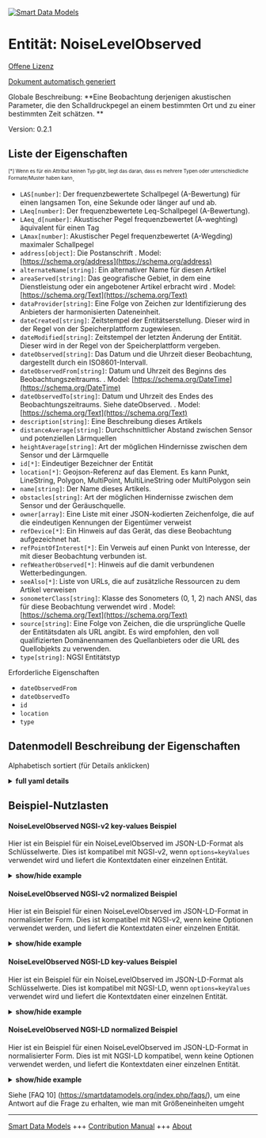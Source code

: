 <!-- 10-Header -->  
[![Smart Data Models](https://smartdatamodels.org/wp-content/uploads/2022/01/SmartDataModels_logo.png "Logo")](https://smartdatamodels.org)  
Entität: NoiseLevelObserved  
===========================<!-- /10-Header -->  
<!-- 15-License -->  
[Offene Lizenz](https://github.com/smart-data-models//dataModel.Environment/blob/master/NoiseLevelObserved/LICENSE.md)  
[Dokument automatisch generiert](https://docs.google.com/presentation/d/e/2PACX-1vTs-Ng5dIAwkg91oTTUdt8ua7woBXhPnwavZ0FxgR8BsAI_Ek3C5q97Nd94HS8KhP-r_quD4H0fgyt3/pub?start=false&loop=false&delayms=3000#slide=id.gb715ace035_0_60)  
<!-- /15-License -->  
<!-- 20-Description -->  
Globale Beschreibung: **Eine Beobachtung derjenigen akustischen Parameter, die den Schalldruckpegel an einem bestimmten Ort und zu einer bestimmten Zeit schätzen. **  
Version: 0.2.1  
<!-- /20-Description -->  
<!-- 30-PropertiesList -->  

## Liste der Eigenschaften  

<sup><sub>[*] Wenn es für ein Attribut keinen Typ gibt, liegt das daran, dass es mehrere Typen oder unterschiedliche Formate/Muster haben kann</sub></sup>.  
- `LAS[number]`: Der frequenzbewertete Schallpegel (A-Bewertung) für einen langsamen Ton, eine Sekunde oder länger auf und ab.  - `LAeq[number]`: Der frequenzbewertete Leq-Schallpegel (A-Bewertung).  - `LAeq_d[number]`: Akustischer Pegel frequenzbewertet (A-weghting) äquivalent für einen Tag  - `LAmax[number]`: Akustischer Pegel frequenzbewertet (A-Wegding) maximaler Schallpegel  - `address[object]`: Die Postanschrift  . Model: [https://schema.org/address](https://schema.org/address)- `alternateName[string]`: Ein alternativer Name für diesen Artikel  - `areaServed[string]`: Das geografische Gebiet, in dem eine Dienstleistung oder ein angebotener Artikel erbracht wird  . Model: [https://schema.org/Text](https://schema.org/Text)- `dataProvider[string]`: Eine Folge von Zeichen zur Identifizierung des Anbieters der harmonisierten Dateneinheit.  - `dateCreated[string]`: Zeitstempel der Entitätserstellung. Dieser wird in der Regel von der Speicherplattform zugewiesen.  - `dateModified[string]`: Zeitstempel der letzten Änderung der Entität. Dieser wird in der Regel von der Speicherplattform vergeben.  - `dateObserved[string]`: Das Datum und die Uhrzeit dieser Beobachtung, dargestellt durch ein ISO8601-Intervall.  - `dateObservedFrom[string]`: Datum und Uhrzeit des Beginns des Beobachtungszeitraums.  . Model: [https://schema.org/DateTime](https://schema.org/DateTime)- `dateObservedTo[string]`: Datum und Uhrzeit des Endes des Beobachtungszeitraums. Siehe dateObserved.  . Model: [https://schema.org/Text](https://schema.org/Text)- `description[string]`: Eine Beschreibung dieses Artikels  - `distanceAverage[string]`: Durchschnittlicher Abstand zwischen Sensor und potenziellen Lärmquellen  - `heightAverage[string]`: Art der möglichen Hindernisse zwischen dem Sensor und der Lärmquelle  - `id[*]`: Eindeutiger Bezeichner der Entität  - `location[*]`: Geojson-Referenz auf das Element. Es kann Punkt, LineString, Polygon, MultiPoint, MultiLineString oder MultiPolygon sein  - `name[string]`: Der Name dieses Artikels.  - `obstacles[string]`: Art der möglichen Hindernisse zwischen dem Sensor und der Geräuschquelle.  - `owner[array]`: Eine Liste mit einer JSON-kodierten Zeichenfolge, die auf die eindeutigen Kennungen der Eigentümer verweist  - `refDevice[*]`: Ein Hinweis auf das Gerät, das diese Beobachtung aufgezeichnet hat.  - `refPointOfInterest[*]`: Ein Verweis auf einen Punkt von Interesse, der mit dieser Beobachtung verbunden ist.  - `refWeatherObserved[*]`: Hinweis auf die damit verbundenen Wetterbedingungen.  - `seeAlso[*]`: Liste von URLs, die auf zusätzliche Ressourcen zu dem Artikel verweisen  - `sonometerClass[string]`: Klasse des Sonometers (0, 1, 2) nach ANSI, das für diese Beobachtung verwendet wird  . Model: [https://schema.org/Text](https://schema.org/Text)- `source[string]`: Eine Folge von Zeichen, die die ursprüngliche Quelle der Entitätsdaten als URL angibt. Es wird empfohlen, den voll qualifizierten Domänennamen des Quellanbieters oder die URL des Quellobjekts zu verwenden.  - `type[string]`: NGSI Entitätstyp  <!-- /30-PropertiesList -->  
<!-- 35-RequiredProperties -->  
Erforderliche Eigenschaften  
- `dateObservedFrom`  - `dateObservedTo`  - `id`  - `location`  - `type`  <!-- /35-RequiredProperties -->  
<!-- 40-RequiredProperties -->  
<!-- /40-RequiredProperties -->  
<!-- 50-DataModelHeader -->  
## Datenmodell Beschreibung der Eigenschaften  
Alphabetisch sortiert (für Details anklicken)  
<!-- /50-DataModelHeader -->  
<!-- 60-ModelYaml -->  
<details><summary><strong>full yaml details</strong></summary>    
```yaml  
NoiseLevelObserved:    
  description: 'An observation of those acoustic parameters that estimate noise pressure levels at a certain place and time. '    
  properties:    
    LAS:    
      description: 'The frequency weighted sound level (A-weighting) for a slow sound, one second mor more up and down.'    
      type: number    
      x-ngsi:    
        type: Property    
    LAeq:    
      description: 'The frequency weighted Leq sound level (A-weighting).'    
      type: number    
      x-ngsi:    
        type: Property    
    LAeq_d:    
      description: 'Acoustic Level frequency weigthed (A-weghting) equivalent for  a day'    
      type: number    
      x-ngsi:    
        type: Property    
    LAmax:    
      description: 'Acoustic level frequency weigthed (A-weghting) maximum sound level'    
      type: number    
      x-ngsi:    
        type: Property    
    address:    
      description: 'The mailing address'    
      properties:    
        addressCountry:    
          description: 'Property. The country. For example, Spain. Model:''https://schema.org/addressCountry'''    
          type: string    
        addressLocality:    
          description: 'Property. The locality in which the street address is, and which is in the region. Model:''https://schema.org/addressLocality'''    
          type: string    
        addressRegion:    
          description: 'Property. The region in which the locality is, and which is in the country. Model:''https://schema.org/addressRegion'''    
          type: string    
        postOfficeBoxNumber:    
          description: 'Property. The post office box number for PO box addresses. For example, 03578. Model:''https://schema.org/postOfficeBoxNumber'''    
          type: string    
        postalCode:    
          description: 'Property. The postal code. For example, 24004. Model:''https://schema.org/https://schema.org/postalCode'''    
          type: string    
        streetAddress:    
          description: 'Property. The street address. Model:''https://schema.org/streetAddress'''    
          type: string    
      type: object    
      x-ngsi:    
        model: https://schema.org/address    
        type: Property    
    alternateName:    
      description: 'An alternative name for this item'    
      type: string    
      x-ngsi:    
        type: Property    
    areaServed:    
      description: 'The geographic area where a service or offered item is provided'    
      type: string    
      x-ngsi:    
        model: https://schema.org/Text    
        type: Property    
    dataProvider:    
      description: 'A sequence of characters identifying the provider of the harmonised data entity.'    
      type: string    
      x-ngsi:    
        type: Property    
    dateCreated:    
      description: 'Entity creation timestamp. This will usually be allocated by the storage platform.'    
      format: date-time    
      type: string    
      x-ngsi:    
        type: Property    
    dateModified:    
      description: 'Timestamp of the last modification of the entity. This will usually be allocated by the storage platform.'    
      format: date-time    
      type: string    
      x-ngsi:    
        type: Property    
    dateObserved:    
      description: 'The date and time of this observation represented by an ISO8601 interval.'    
      type: string    
      x-ngsi:    
        type: Property    
    dateObservedFrom:    
      description: 'Observation period start date and time.'    
      format: date-time    
      type: string    
      x-ngsi:    
        model: https://schema.org/DateTime    
        type: Property    
    dateObservedTo:    
      description: 'Observation period end date and time. See dateObserved.'    
      format: date-time    
      type: string    
      x-ngsi:    
        model: https://schema.org/Text    
        type: Property    
    description:    
      description: 'A description of this item'    
      type: string    
      x-ngsi:    
        type: Property    
    distanceAverage:    
      description: 'Average distance between sensor and potential noise sources'    
      type: string    
      x-ngsi:    
        type: Property    
        units: meters    
    heightAverage:    
      description: 'Type of potential obstacles between the sensor and the noise source'    
      type: string    
      x-ngsi:    
        type: Property    
        units: meters    
    id:    
      anyOf: &noiselevelobserved_-_properties_-_owner_-_items_-_anyof    
        - description: 'Property. Identifier format of any NGSI entity'    
          maxLength: 256    
          minLength: 1    
          pattern: ^[\w\-\.\{\}\$\+\*\[\]`|~^@!,:\\]+$    
          type: string    
        - description: 'Property. Identifier format of any NGSI entity'    
          format: uri    
          type: string    
      description: 'Unique identifier of the entity'    
      x-ngsi:    
        type: Property    
    location:    
      description: 'Geojson reference to the item. It can be Point, LineString, Polygon, MultiPoint, MultiLineString or MultiPolygon'    
      oneOf:    
        - description: 'Geoproperty. Geojson reference to the item. Point'    
          properties:    
            bbox:    
              items:    
                type: number    
              minItems: 4    
              type: array    
            coordinates:    
              items:    
                type: number    
              minItems: 2    
              type: array    
            type:    
              enum:    
                - Point    
              type: string    
          required:    
            - type    
            - coordinates    
          title: 'GeoJSON Point'    
          type: object    
        - description: 'Geoproperty. Geojson reference to the item. LineString'    
          properties:    
            bbox:    
              items:    
                type: number    
              minItems: 4    
              type: array    
            coordinates:    
              items:    
                items:    
                  type: number    
                minItems: 2    
                type: array    
              minItems: 2    
              type: array    
            type:    
              enum:    
                - LineString    
              type: string    
          required:    
            - type    
            - coordinates    
          title: 'GeoJSON LineString'    
          type: object    
        - description: 'Geoproperty. Geojson reference to the item. Polygon'    
          properties:    
            bbox:    
              items:    
                type: number    
              minItems: 4    
              type: array    
            coordinates:    
              items:    
                items:    
                  items:    
                    type: number    
                  minItems: 2    
                  type: array    
                minItems: 4    
                type: array    
              type: array    
            type:    
              enum:    
                - Polygon    
              type: string    
          required:    
            - type    
            - coordinates    
          title: 'GeoJSON Polygon'    
          type: object    
        - description: 'Geoproperty. Geojson reference to the item. MultiPoint'    
          properties:    
            bbox:    
              items:    
                type: number    
              minItems: 4    
              type: array    
            coordinates:    
              items:    
                items:    
                  type: number    
                minItems: 2    
                type: array    
              type: array    
            type:    
              enum:    
                - MultiPoint    
              type: string    
          required:    
            - type    
            - coordinates    
          title: 'GeoJSON MultiPoint'    
          type: object    
        - description: 'Geoproperty. Geojson reference to the item. MultiLineString'    
          properties:    
            bbox:    
              items:    
                type: number    
              minItems: 4    
              type: array    
            coordinates:    
              items:    
                items:    
                  items:    
                    type: number    
                  minItems: 2    
                  type: array    
                minItems: 2    
                type: array    
              type: array    
            type:    
              enum:    
                - MultiLineString    
              type: string    
          required:    
            - type    
            - coordinates    
          title: 'GeoJSON MultiLineString'    
          type: object    
        - description: 'Geoproperty. Geojson reference to the item. MultiLineString'    
          properties:    
            bbox:    
              items:    
                type: number    
              minItems: 4    
              type: array    
            coordinates:    
              items:    
                items:    
                  items:    
                    items:    
                      type: number    
                    minItems: 2    
                    type: array    
                  minItems: 4    
                  type: array    
                type: array    
              type: array    
            type:    
              enum:    
                - MultiPolygon    
              type: string    
          required:    
            - type    
            - coordinates    
          title: 'GeoJSON MultiPolygon'    
          type: object    
      x-ngsi:    
        type: Geoproperty    
    name:    
      description: 'The name of this item.'    
      type: string    
      x-ngsi:    
        type: Property    
    obstacles:    
      description: 'Type of potential obstacles between the sensor and the noise source.'    
      type: string    
      x-ngsi:    
        type: Property    
    owner:    
      description: 'A List containing a JSON encoded sequence of characters referencing the unique Ids of the owner(s)'    
      items:    
        anyOf: *noiselevelobserved_-_properties_-_owner_-_items_-_anyof    
        description: 'Property. Unique identifier of the entity'    
      type: array    
      x-ngsi:    
        type: Property    
    refDevice:    
      anyOf:    
        - description: 'Property. Identifier format of any NGSI entity'    
          maxLength: 256    
          minLength: 1    
          pattern: ^[\w\-\.\{\}\$\+\*\[\]`|~^@!,:\\]+$    
          type: string    
        - description: 'Property. Identifier format of any NGSI entity'    
          format: uri    
          type: string    
      description: 'A reference to the device which captured this observation.'    
      x-ngsi:    
        type: Relationship    
    refPointOfInterest:    
      anyOf:    
        - description: 'Property. Identifier format of any NGSI entity'    
          maxLength: 256    
          minLength: 1    
          pattern: ^[\w\-\.\{\}\$\+\*\[\]`|~^@!,:\\]+$    
          type: string    
        - description: 'Property. Identifier format of any NGSI entity'    
          format: uri    
          type: string    
      description: 'A reference to a point of interest associated to this observation.'    
      x-ngsi:    
        type: Relationship    
    refWeatherObserved:    
      anyOf:    
        - description: 'Property. Identifier format of any NGSI entity'    
          maxLength: 256    
          minLength: 1    
          pattern: ^[\w\-\.\{\}\$\+\*\[\]`|~^@!,:\\]+$    
          type: string    
        - description: 'Property. Identifier format of any NGSI entity'    
          format: uri    
          type: string    
      description: 'Reference to the associated weather conditions.'    
      x-ngsi:    
        type: Relationship    
    seeAlso:    
      description: 'list of uri pointing to additional resources about the item'    
      oneOf:    
        - items:    
            format: uri    
            type: string    
          minItems: 1    
          type: array    
        - format: uri    
          type: string    
      x-ngsi:    
        type: Property    
    sonometerClass:    
      description: 'Class of sonometer (0, 1, 2) according to ANSI used for taking this observation'    
      enum:    
        - 0    
        - 1    
        - 2    
      type: string    
      x-ngsi:    
        model: https://schema.org/Text    
        type: Property    
    source:    
      description: 'A sequence of characters giving the original source of the entity data as a URL. Recommended to be the fully qualified domain name of the source provider, or the URL to the source object.'    
      type: string    
      x-ngsi:    
        type: Property    
    type:    
      description: 'NGSI Entity type'    
      enum:    
        - NoiseLevelObserved    
      type: string    
      x-ngsi:    
        type: Property    
  required:    
    - id    
    - type    
    - dateObservedFrom    
    - dateObservedTo    
    - location    
  type: object    
  x-derived-from: ""    
  x-disclaimer: 'Redistribution and use in source and binary forms, with or without modification, are permitted  provided that the license conditions are met. Copyleft (c) 2021 Contributors to Smart Data Models Program'    
  x-license-url: https://github.com/smart-data-models/dataModel.Environment/blob/master/NoiseLevelObserved/LICENSE.md    
  x-model-schema: https://smart-data-models.github.io/dataModel.Environment/NoiseLevelObserved/schema.json    
  x-model-tags: GreenMov    
  x-version: 0.2.1    
```  
</details>    
<!-- /60-ModelYaml -->  
<!-- 70-MiddleNotes -->  
<!-- /70-MiddleNotes -->  
<!-- 80-Examples -->  
## Beispiel-Nutzlasten  
#### NoiseLevelObserved NGSI-v2 key-values Beispiel  
Hier ist ein Beispiel für ein NoiseLevelObserved im JSON-LD-Format als Schlüsselwerte. Dies ist kompatibel mit NGSI-v2, wenn `options=keyValues` verwendet wird und liefert die Kontextdaten einer einzelnen Entität.  
<details><summary><strong>show/hide example</strong></summary>    
```json  
{  
  "id": "Vitoria-NoiseLevelObserved-2016-12-28T11:00:00_2016-12-28T12:00:00",  
  "type": "NoiseLevelObserved",  
  "LAS": 91.6,  
  "LAeq": 67.8,  
  "LAeq_d": 65.4,  
  "LAmax": 94.5,  
  "dateObservedFrom": "2016-12-28T11:00:00.00Z",  
  "dateObservedTo": "2016-12-28T12:00:00.00Z",  
  "location": {  
    "type": "Point",  
    "coordinates": [-2.698, 42.8491]  
  }  
}  
```  
</details>  
#### NoiseLevelObserved NGSI-v2 normalized Beispiel  
Hier ist ein Beispiel für einen NoiseLevelObserved im JSON-LD-Format in normalisierter Form. Dies ist kompatibel mit NGSI-v2, wenn keine Optionen verwendet werden, und liefert die Kontextdaten einer einzelnen Entität.  
<details><summary><strong>show/hide example</strong></summary>    
```json  
{  
  "id": "Vitoria-NoiseLevelObserved-2016-12-28T11:00:00_2016-12-28T12:00:00",  
  "type": "NoiseLevelObserved",  
  "dateObservedFrom": {  
    "type": "DateTime",  
    "value": "2016-12-28T11:00:00.00Z"  
  },  
  "LAmax": {  
    "type": "Number",  
    "value": 94.5  
  },  
  "LAeq": {  
    "type": "Number",  
    "value": 67.8  
  },  
  "dateObservedTo": {  
    "type": "DateTime",  
    "value": "2016-12-28T12:00:00.00Z"  
  },  
  "LAeq_d": {  
    "type": "Number",  
    "value": 65.4  
  },  
  "location": {  
    "type": "geo:json",  
    "value": {  
      "type": "Point",  
      "coordinates": [  
        -2.698,  
        42.8491  
      ]  
    }  
  },  
  "LAS": {  
    "type": "Number",  
    "value": 91.6  
  }  
}  
```  
</details>  
#### NoiseLevelObserved NGSI-LD key-values Beispiel  
Hier ist ein Beispiel für ein NoiseLevelObserved im JSON-LD-Format als Schlüsselwerte. Dies ist kompatibel mit NGSI-LD, wenn `options=keyValues` verwendet wird und liefert die Kontextdaten einer einzelnen Entität.  
<details><summary><strong>show/hide example</strong></summary>    
```json  
{  
    "id": "urn:ngsi-ld:NoiseLevelObserved:Vitoria-NoiseLevelObserved-2016-12-28T11:00:00_2016-12-28T12:00:00",  
    "type": "NoiseLevelObserved",  
    "LAS": 91.6,  
    "LAeq": 67.8,  
    "LAeq_d": 65.4,  
    "LAmax": 94.5,  
    "dateObservedFrom": {  
        "@type": "DateTime",  
        "@value": "2016-12-28T11:00:00.00Z"  
    },  
    "dateObservedTo": {  
        "@type": "DateTime",  
        "@value": "2016-12-28T12:00:00.00Z"  
    },  
    "location": {  
        "coordinates": [  
            -2.698,  
            42.8491  
        ],  
        "type": "Point"  
    },  
    "@context": [  
        "https://uri.etsi.org/ngsi-ld/v1/ngsi-ld-core-context.jsonld",  
        "https://raw.githubusercontent.com/smart-data-models/dataModel.Environment/master/context.jsonld"  
    ]  
}  
```  
</details>  
#### NoiseLevelObserved NGSI-LD normalized Beispiel  
Hier ist ein Beispiel für einen NoiseLevelObserved im JSON-LD-Format in normalisierter Form. Dies ist mit NGSI-LD kompatibel, wenn keine Optionen verwendet werden, und liefert die Kontextdaten einer einzelnen Entität.  
<details><summary><strong>show/hide example</strong></summary>    
```json  
{  
  "id": "urn:ngsi-ld:NoiseLevelObserved:Vitoria-NoiseLevelObserved-2016-12-28T11:00:00_2016-12-28T12:00:00",  
  "type": "NoiseLevelObserved",  
  "LAS": {  
    "type": "Property",  
    "value": 91.6  
  },  
  "LAeq": {  
    "type": "Property",  
    "value": 67.8  
  },  
  "LAeq_d": {  
    "type": "Property",  
    "value": 65.4  
  },  
  "LAmax": {  
    "type": "Property",  
    "value": 94.5  
  },  
  "dateObservedFrom": {  
    "type": "Property",  
    "value": {  
      "@type": "DateTime",  
      "@value": "2016-12-28T11:00:00.00Z"  
    }  
  },  
  "dateObservedTo": {  
    "type": "Property",  
    "value": {  
      "@type": "DateTime",  
      "@value": "2016-12-28T12:00:00.00Z"  
    }  
  },  
  "location": {  
    "type": "GeoProperty",  
    "value": {  
      "type": "Point",  
      "coordinates": [  
        -2.698,  
        42.8491  
      ]  
    }  
  },  
  "@context": [  
    "https://uri.etsi.org/ngsi-ld/v1/ngsi-ld-core-context.jsonld",  
    "https://raw.githubusercontent.com/smart-data-models/dataModel.Environment/master/context.jsonld"  
  ]  
}  
```  
</details><!-- /80-Examples -->  
<!-- 90-FooterNotes -->  
<!-- /90-FooterNotes -->  
<!-- 95-Units -->  
Siehe [FAQ 10] (https://smartdatamodels.org/index.php/faqs/), um eine Antwort auf die Frage zu erhalten, wie man mit Größeneinheiten umgeht  
<!-- /95-Units -->  
<!-- 97-LastFooter -->  
---  
[Smart Data Models](https://smartdatamodels.org) +++ [Contribution Manual](https://bit.ly/contribution_manual) +++ [About](https://bit.ly/Introduction_SDM)<!-- /97-LastFooter -->  
